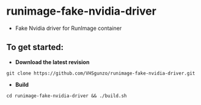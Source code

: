 # runimage-fake-nvidia-driver
* Fake Nvidia driver for RunImage container
## To get started:
* **Download the latest revision**
```
git clone https://github.com/VHSgunzo/runimage-fake-nvidia-driver.git
```
* **Build**
```
cd runimage-fake-nvidia-driver && ./build.sh
```

